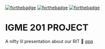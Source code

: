 [![forthebadge](https://forthebadge.com/images/badges/made-with-c-sharp.svg)](https://forthebadge.com)
[![forthebadge](https://forthebadge.com/images/badges/designed-in-ms-paint.svg)](https://forthebadge.com)
[![forthebadge](https://forthebadge.com/images/badges/powered-by-jeffs-keyboard.svg)](https://forthebadge.com)

# IGME 201 PROJECT

 A nifty lil presentation about our RIT 🐾 [_app_](https://docs.google.com/presentation/d/1-WgY65afh1kAzM6y-9Mz6HGJlsSwOuooBnIOMToQk6M/edit#slide=id.p "Google slides for the app")
